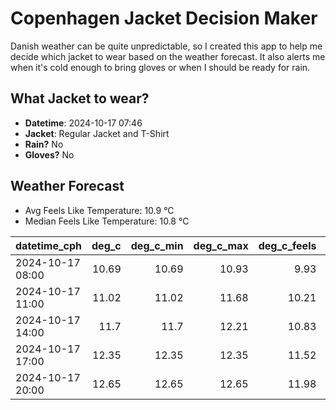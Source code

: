 
# Copenhagen Jacket Decision Maker

Danish weather can be quite unpredictable, so I created this app to help me decide which jacket to wear based on the weather forecast. 
It also alerts me when it's cold enough to bring gloves or when I should be ready for rain.

## What Jacket to wear?

- **Datetime**: 2024-10-17 07:46
- **Jacket**: Regular Jacket and T-Shirt
- **Rain?** No
- **Gloves?** No

## Weather Forecast
- Avg Feels Like Temperature: 10.9 °C
- Median Feels Like Temperature: 10.8 °C

| datetime_cph     |   deg_c |   deg_c_min |   deg_c_max |   deg_c_feels | weather   | wind   | rain   |
|:-----------------|--------:|------------:|------------:|--------------:|:----------|:-------|:-------|
| 2024-10-17 08:00 |   10.69 |       10.69 |       10.93 |          9.93 | Clouds    | High   | None   |
| 2024-10-17 11:00 |   11.02 |       11.02 |       11.68 |         10.21 | Clouds    | High   | None   |
| 2024-10-17 14:00 |   11.7  |       11.7  |       12.21 |         10.83 | Clouds    | High   | None   |
| 2024-10-17 17:00 |   12.35 |       12.35 |       12.35 |         11.52 | Clouds    | High   | None   |
| 2024-10-17 20:00 |   12.65 |       12.65 |       12.65 |         11.98 | Clouds    | High   | None   |
        